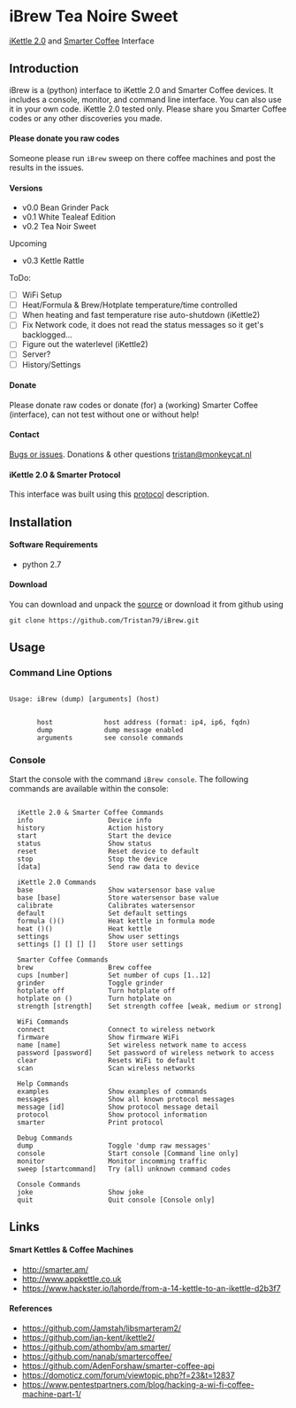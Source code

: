 # iBrew Tea Noire Sweet
[iKettle 2.0](http://smarter.am/ikettle) and [Smarter Coffee](http://smarter.am/coffee) Interface

## Introduction
iBrew is a (python) interface to iKettle 2.0 and Smarter Coffee devices. It includes a console, monitor, and command line interface. You can also use it in your own code. iKettle 2.0 tested only.  Please share you Smarter Coffee codes or any other discoveries you made.

#### Please donate you raw codes
Someone please run ```iBrew``` sweep on there coffee machines and post the results in the issues.

#### Versions
 * v0.0 Bean Grinder Pack
 * v0.1 White Tealeaf Edition
 * v0.2 Tea Noir Sweet
 
Upcoming
 
 * v0.3 Kettle Rattle
 
 ToDo:
 - [ ] WiFi Setup
 - [ ] Heat/Formula & Brew/Hotplate temperature/time controlled
 - [ ] When heating and fast temperature rise auto-shutdown (iKettle2)
 - [ ] Fix Network code, it does not read the status messages so it get's backlogged...
 - [ ] Figure out the waterlevel (iKettle2)
 - [ ] Server?
 - [ ] History/Settings
 
#### Donate
Please donate raw codes or donate (for) a (working) Smarter Coffee (interface), can not test without one or without help!

#### Contact
[Bugs or issues](https://github.com/Tristan79/iBrew/issues). Donations & other questions <tristan@monkeycat.nl>

#### iKettle 2.0 & Smarter Protocol
This interface was built using this [protocol](https://github.com/Tristan79/iBrew/blob/master/smarter.txt) description.

## Installation

#### Software Requirements 
* python 2.7

#### Download
You can download and unpack the [source](https://github.com/Tristan79/iBrew/archive/master.zip) or
 download it from github using
```
git clone https://github.com/Tristan79/iBrew.git
```

## Usage

### Command Line Options
 
```

Usage: iBrew (dump) [arguments] (host)


       host             host address (format: ip4, ip6, fqdn)
       dump             dump message enabled
       arguments        see console commands
```

### Console
Start the console with the command `iBrew console`. The following commands are available within the console:

```
 
  iKettle 2.0 & Smarter Coffee Commands
  info                   Device info
  history                Action history
  start                  Start the device
  status                 Show status
  reset                  Reset device to default
  stop                   Stop the device
  [data]                 Send raw data to device

  iKettle 2.0 Commands
  base                   Show watersensor base value
  base [base]            Store watersensor base value
  calibrate              Calibrates watersensor
  default                Set default settings
  formula ()()           Heat kettle in formula mode
  heat ()()              Heat kettle
  settings               Show user settings
  settings [] [] [] []   Store user settings

  Smarter Coffee Commands
  brew                   Brew coffee
  cups [number]          Set number of cups [1..12]
  grinder                Toggle grinder
  hotplate off           Turn hotplate off
  hotplate on ()         Turn hotplate on
  strength [strength]    Set strength coffee [weak, medium or strong]

  WiFi Commands
  connect                Connect to wireless network
  firmware               Show firmware WiFi
  name [name]            Set wireless network name to access
  password [password]    Set password of wireless network to access
  clear                  Resets WiFi to default
  scan                   Scan wireless networks

  Help Commands
  examples               Show examples of commands
  messages               Show all known protocol messages
  message [id]           Show protocol message detail
  protocol               Show protocol information
  smarter                Print protocol

  Debug Commands
  dump                   Toggle 'dump raw messages'
  console                Start console [Command line only]
  monitor                Monitor incomming traffic
  sweep [startcommand]   Try (all) unknown command codes

  Console Commands
  joke                   Show joke
  quit                   Quit console [Console only]

```

## Links

#### Smart Kettles & Coffee Machines
  *    http://smarter.am/
  *    http://www.appkettle.co.uk
  *    https://www.hackster.io/lahorde/from-a-14-kettle-to-an-ikettle-d2b3f7
      
#### References
  *    https://github.com/Jamstah/libsmarteram2/
  *    https://github.com/ian-kent/ikettle2/
  *    https://github.com/athombv/am.smarter/
  *    https://github.com/nanab/smartercoffee/
  *    https://github.com/AdenForshaw/smarter-coffee-api
  *    https://domoticz.com/forum/viewtopic.php?f=23&t=12837
  *    https://www.pentestpartners.com/blog/hacking-a-wi-fi-coffee-machine-part-1/
